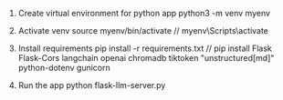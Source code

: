 1. Create virtual environment for python app
python3 -m venv myenv

2. Activate venv
source myenv/bin/activate // myenv\Scripts\activate

3. Install requirements
pip install -r requirements.txt // pip install Flask Flask-Cors langchain openai chromadb tiktoken  "unstructured[md]" python-dotenv gunicorn

4. Run the app
python flask-llm-server.py
